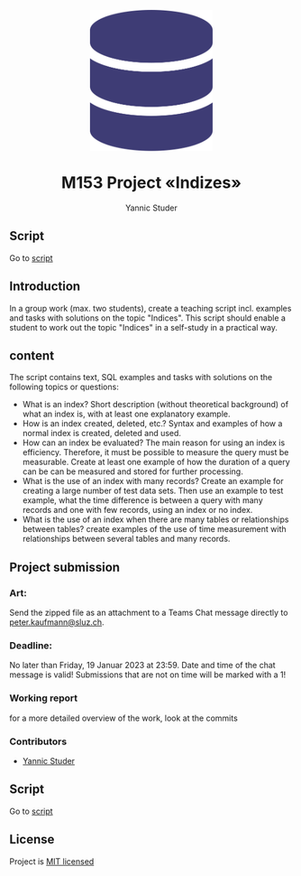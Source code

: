 <p align="center">
   <img align="center" src="./github/logo.svg" height="250px">
</p>
<h1 align="center">
   M153 Project «Indizes»
</h1>
<p align="center">
   Yannic Studer </br>
</p>


## Script
Go to [script](./script.md)

## Introduction

In a group work (max. two students), create a teaching script incl. examples and tasks with
solutions on the topic "Indices".
This script should enable a student to work out the topic "Indices" in a self-study in a practical way.

## content
The script contains text, SQL examples and tasks with solutions on the following topics
or questions:
- What is an index?
Short description (without theoretical background) of what an index is, with at least one explanatory example.
- How is an index created, deleted, etc.?
Syntax and examples of how a normal index is created, deleted and used.
- How can an index be evaluated?
The main reason for using an index is efficiency. Therefore, it must be possible to measure the
query must be measurable. Create at least one example of how the duration of a query can be
can be measured and stored for further processing.
- What is the use of an index with many records?
Create an example for creating a large number of test data sets. Then use an example to test
example, what the time difference is between a query with many records and one with few records, using an index or no index.
- What is the use of an index when there are many tables or relationships between tables?
create examples of the use of time measurement with relationships between several tables and
many records.

## Project submission
### Art:
Send the zipped file as an attachment to a Teams Chat message directly to peter.kaufmann@sluz.ch. 

### Deadline: 
No later than Friday, 19 Januar 2023 at 23:59. Date and time of the chat message is valid! Submissions that are not on time will be marked with a 1! 

### Working report

for a more detailed overview of the work, look at the commits

### Contributors

 - [Yannic Studer](https://github.com/FireNick44)

## Script
Go to [script](./script.md)

## License
Project is [MIT licensed](./LICENSE)

